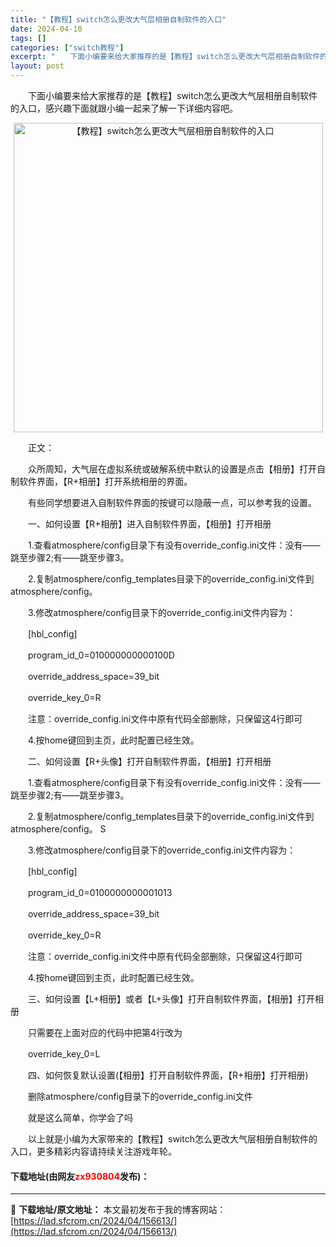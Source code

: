 ```yaml
---
title: "【教程】switch怎么更改大气层相册自制软件的入口"
date: 2024-04-10
tags: []
categories: ["switch教程"]
excerpt: "　　下面小编要来给大家推荐的是【教程】switch怎么更改大气层相册自制软件的入口，感兴趣下面就跟小编一起来了解一下详细内容吧。 　　正文： 　　众所周知，大气层在虚拟系统或破解系统中默认的设置是点击【相册】打开自制软件界面，【R+相册】打开系统相册的界面。 　　有些同学想要进入自制软件界面的按键可&hellip;"
layout: post
---
```


 <p>　　下面小编要来给大家推荐的是【教程】switch怎么更改大气层相册自制软件的入口，感兴趣下面就跟小编一起来了解一下详细内容吧。</p> <p align="center"><img align="" border="0" src="https://lad.sfcrom.cn/wp-content/uploads/2024/04/20240410_6616310e69c2e.webp" width="495" alt="【教程】switch怎么更改大气层相册自制软件的入口" /></p> <p>　　正文：</p> <p>　　众所周知，大气层在虚拟系统或破解系统中默认的设置是点击【相册】打开自制软件界面，【R+相册】打开系统相册的界面。</p> <p>　　有些同学想要进入自制软件界面的按键可以隐蔽一点，可以参考我的设置。</p> <p>　　一、如何设置【R+相册】进入自制软件界面，【相册】打开相册</p> <p>　　1.查看atmosphere/config目录下有没有override_config.ini文件：没有&mdash;&mdash;跳至步骤2;有&mdash;&mdash;跳至步骤3。</p> <p>　　2.复制atmosphere/config_templates目录下的override_config.ini文件到atmosphere/config。</p> <p>　　3.修改atmosphere/config目录下的override_config.ini文件内容为：</p> <p>　　[hbl_config]</p> <p>　　program_id_0=010000000000100D</p> <p>　　override_address_space=39_bit</p> <p>　　override_key_0=R</p> <p>　　注意：override_config.ini文件中原有代码全部删除，只保留这4行即可</p> <p>　　4.按home键回到主页，此时配置已经生效。</p> <p>　　二、如何设置【R+头像】打开自制软件界面，【相册】打开相册</p> <p>　　1.查看atmosphere/config目录下有没有override_config.ini文件：没有&mdash;&mdash;跳至步骤2;有&mdash;&mdash;跳至步骤3。</p> <p>　　2.复制atmosphere/config_templates目录下的override_config.ini文件到atmosphere/config。 S</p> <p>　　3.修改atmosphere/config目录下的override_config.ini文件内容为：</p> <p>　　[hbl_config]</p> <p>　　program_id_0=0100000000001013</p> <p>　　override_address_space=39_bit</p> <p>　　override_key_0=R</p> <p>　　注意：override_config.ini文件中原有代码全部删除，只保留这4行即可</p> <p>　　4.按home键回到主页，此时配置已经生效。</p> <p>　　三、如何设置【L+相册】或者【L+头像】打开自制软件界面，【相册】打开相册</p> <p>　　只需要在上面对应的代码中把第4行改为</p> <p>　　override_key_0=L</p> <p>　　四、如何恢复默认设置(【相册】打开自制软件界面，【R+相册】打开相册)</p> <p>　　删除atmosphere/config目录下的override_config.ini文件</p> <p>　　就是这么简单，你学会了吗</p> <p>　　以上就是小编为大家带来的【教程】switch怎么更改大气层相册自制软件的入口，更多精彩内容请持续关注游戏年轮。</p> <p><h4>下载地址(由网友<font color="red">zx930804</font>发布)：</h4></p> 

---
📖 **下载地址/原文地址：** 本文最初发布于我的博客网站：[https://lad.sfcrom.cn/2024/04/156613/](https://lad.sfcrom.cn/2024/04/156613/)
